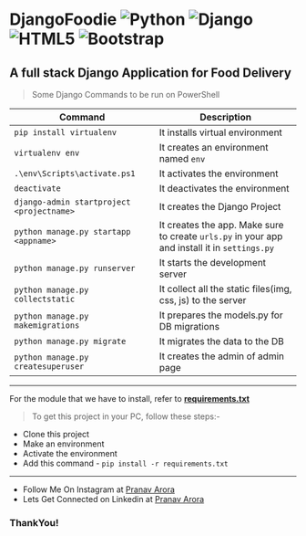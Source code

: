 # DjangoFoodie ![Python](https://img.shields.io/badge/python-3670A0?style=for-the-badge&logo=python&logoColor=ffdd54) ![Django](https://img.shields.io/badge/django-%23092E20.svg?style=for-the-badge&logo=django&logoColor=white) ![HTML5](https://img.shields.io/badge/html5-%23E34F26.svg?style=for-the-badge&logo=html5&logoColor=white) ![Bootstrap](https://img.shields.io/badge/bootstrap-%23563D7C.svg?style=for-the-badge&logo=bootstrap&logoColor=white)

## A full stack Django Application for Food Delivery

> Some Django Commands to be run on PowerShell

| Command | Description |
|---------|-------------|
| `pip install virtualenv`| It installs virtual environment|
| `virtualenv env` | It creates an environment named `env`|
| `.\env\Scripts\activate.ps1` | It activates the environment|
| `deactivate` | It deactivates the environment|
| `django-admin startproject <projectname>`| It creates the Django Project|
| `python manage.py startapp <appname>`| It creates the app. Make sure to create `urls.py` in your app and install it in `settings.py`|
| `python manage.py runserver`| It starts the development server|
| `python manage.py collectstatic`| It collect all the static files(img, css, js) to the server|
| `python manage.py makemigrations`| It prepares the models.py for DB migrations|
| `python manage.py migrate`| It migrates the data to the DB|
| `python manage.py createsuperuser`| It creates the admin of admin page|

---

For the module that we have to install, refer to **[requirements.txt](https://github.com/pranavarora1895/DjangoFoodie/blob/main/requirements.txt)**

> To get this project in your PC, follow these steps:-

* Clone this project
* Make an environment
* Activate the environment
* Add this command - `pip install -r requirements.txt`

---

* Follow Me On Instagram at [Pranav Arora](https://www.instagram.com/arorapranav187)
* Lets Get Connected on Linkedin at [Pranav Arora](https://www.linkedin.com/in/pranav-arora-354b71bb/)


### ThankYou!


